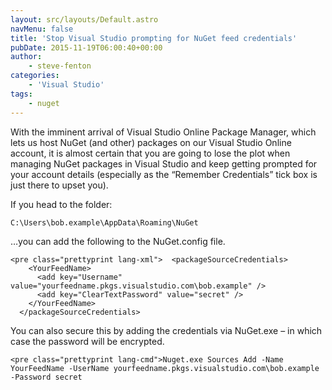 ```yaml
---
layout: src/layouts/Default.astro
navMenu: false
title: 'Stop Visual Studio prompting for NuGet feed credentials'
pubDate: 2015-11-19T06:00:40+00:00
author:
    - steve-fenton
categories:
    - 'Visual Studio'
tags:
    - nuget
---
```


With the imminent arrival of Visual Studio Online Package Manager, which lets us host NuGet (and other) packages on our Visual Studio Online account, it is almost certain that you are going to lose the plot when managing NuGet packages in Visual Studio and keep getting prompted for your account details (especially as the “Remember Credentials” tick box is just there to upset you).

If you head to the folder:

`C:\Users\­bob.example\­AppData\­Roaming\­NuGet`

…you can add the following to the NuGet.config file.

```
<pre class="prettyprint lang-xml">  <packageSourceCredentials>
    <YourFeedName>
      <add key="Username" value="yourfeedname.pkgs.visualstudio.com\bob.example" />
      <add key="ClearTextPassword" value="secret" />
    </YourFeedName>
  </packageSourceCredentials>
```

You can also secure this by adding the credentials via NuGet.exe – in which case the password will be encrypted.

```
<pre class="prettyprint lang-cmd">Nuget.exe Sources Add -Name YourFeedName -UserName yourfeedname.pkgs.visualstudio.com\bob.example -Password secret
```